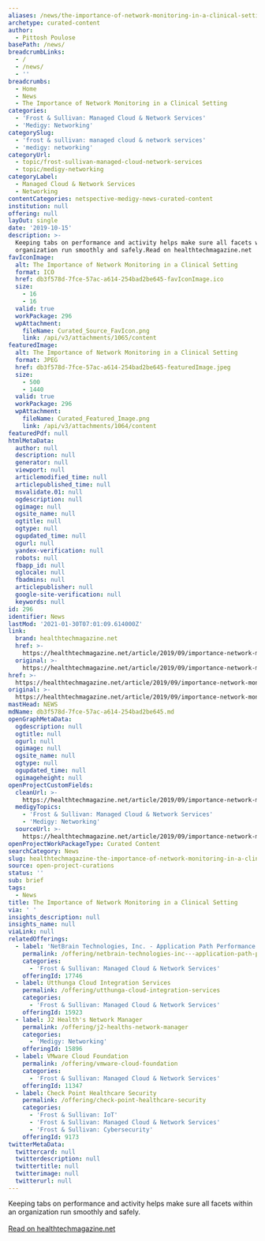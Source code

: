 ```yaml
---
aliases: /news/the-importance-of-network-monitoring-in-a-clinical-setting
archetype: curated-content
author:
  - Pittosh Poulose
basePath: /news/
breadcrumbLinks:
  - /
  - /news/
  - ''
breadcrumbs:
  - Home
  - News
  - The Importance of Network Monitoring in a Clinical Setting
categories:
  - 'Frost & Sullivan: Managed Cloud & Network Services'
  - 'Medigy: Networking'
categorySlug:
  - 'frost & sullivan: managed cloud & network services'
  - 'medigy: networking'
categoryUrl:
  - topic/frost-sullivan-managed-cloud-network-services
  - topic/medigy-networking
categoryLabel:
  - Managed Cloud & Network Services
  - Networking
contentCategories: netspective-medigy-news-curated-content
institution: null
offering: null
layOut: single
date: '2019-10-15'
description: >-
  Keeping tabs on performance and activity helps make sure all facets within an
  organization run smoothly and safely.Read on healthtechmagazine.net
favIconImage:
  alt: The Importance of Network Monitoring in a Clinical Setting
  format: ICO
  href: db3f578d-7fce-57ac-a614-254bad2be645-favIconImage.ico
  size:
    - 16
    - 16
  valid: true
  workPackage: 296
  wpAttachment:
    fileName: Curated_Source_FavIcon.png
    link: /api/v3/attachments/1065/content
featuredImage:
  alt: The Importance of Network Monitoring in a Clinical Setting
  format: JPEG
  href: db3f578d-7fce-57ac-a614-254bad2be645-featuredImage.jpeg
  size:
    - 500
    - 1440
  valid: true
  workPackage: 296
  wpAttachment:
    fileName: Curated_Featured_Image.png
    link: /api/v3/attachments/1064/content
featuredPdf: null
htmlMetaData:
  author: null
  description: null
  generator: null
  viewport: null
  articlemodified_time: null
  articlepublished_time: null
  msvalidate.01: null
  ogdescription: null
  ogimage: null
  ogsite_name: null
  ogtitle: null
  ogtype: null
  ogupdated_time: null
  ogurl: null
  yandex-verification: null
  robots: null
  fbapp_id: null
  oglocale: null
  fbadmins: null
  articlepublisher: null
  google-site-verification: null
  keywords: null
id: 296
identifier: News
lastMod: '2021-01-30T07:01:09.614000Z'
link:
  brand: healthtechmagazine.net
  href: >-
    https://healthtechmagazine.net/article/2019/09/importance-network-monitoring-clinical-setting-perfcon
  original: >-
    https://healthtechmagazine.net/article/2019/09/importance-network-monitoring-clinical-setting-perfcon
href: >-
  https://healthtechmagazine.net/article/2019/09/importance-network-monitoring-clinical-setting-perfcon
original: >-
  https://healthtechmagazine.net/article/2019/09/importance-network-monitoring-clinical-setting-perfcon
mastHead: NEWS
mdName: db3f578d-7fce-57ac-a614-254bad2be645.md
openGraphMetaData:
  ogdescription: null
  ogtitle: null
  ogurl: null
  ogimage: null
  ogsite_name: null
  ogtype: null
  ogupdated_time: null
  ogimageheight: null
openProjectCustomFields:
  cleanUrl: >-
    https://healthtechmagazine.net/article/2019/09/importance-network-monitoring-clinical-setting-perfcon
  medigyTopics:
    - 'Frost & Sullivan: Managed Cloud & Network Services'
    - 'Medigy: Networking'
  sourceUrl: >-
    https://healthtechmagazine.net/article/2019/09/importance-network-monitoring-clinical-setting-perfcon
openProjectWorkPackageType: Curated Content
searchCategory: News
slug: healthtechmagazine-the-importance-of-network-monitoring-in-a-clinical-setting
source: open-project-curations
status: ''
sub: brief
tags:
  - News
title: The Importance of Network Monitoring in a Clinical Setting
via: ' '
insights_description: null
insights_name: null
viaLink: null
relatedOfferings:
  - label: 'NetBrain Technologies, Inc. - Application Path Performance'
    permalink: /offering/netbrain-technologies-inc---application-path-performance
    categories:
      - 'Frost & Sullivan: Managed Cloud & Network Services'
    offeringId: 17746
  - label: Utthunga Cloud Integration Services
    permalink: /offering/utthunga-cloud-integration-services
    categories:
      - 'Frost & Sullivan: Managed Cloud & Network Services'
    offeringId: 15923
  - label: J2 Health's Network Manager
    permalink: /offering/j2-healths-network-manager
    categories:
      - 'Medigy: Networking'
    offeringId: 15896
  - label: VMware Cloud Foundation
    permalink: /offering/vmware-cloud-foundation
    categories:
      - 'Frost & Sullivan: Managed Cloud & Network Services'
    offeringId: 11347
  - label: Check Point Healthcare Security
    permalink: /offering/check-point-healthcare-security
    categories:
      - 'Frost & Sullivan: IoT'
      - 'Frost & Sullivan: Managed Cloud & Network Services'
      - 'Frost & Sullivan: Cybersecurity'
    offeringId: 9173
twitterMetaData:
  twittercard: null
  twitterdescription: null
  twittertitle: null
  twitterimage: null
  twitterurl: null
---
```

Keeping tabs on performance and activity helps make sure all facets within an organization run smoothly and safely.<br><br><a target="_blank" href=https://healthtechmagazine.net/article/2019/09/importance-network-monitoring-clinical-setting-perfcon>Read on healthtechmagazine.net</a>
